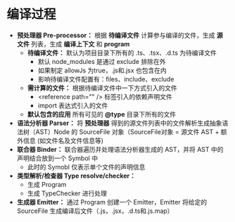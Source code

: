 # 编译过程

- **预处理器 Pre-processor：** 根据 **待编译文件** 计算参与编译的文件，生成 **源文件** 列表，生成 **编译上下文** 和 **program**
  - **待编译文件：** 默认为项目目录下所有的 .ts、.tsx、.d.ts 为待编译文件
    - 默认 node_modules 是通过 exclude 排除在外
    - 如果制定 allowJs 为true，.js和.jsx 也包含在内
    - 影响待编译文件配置有：files、include、exclude
  - **需计算的文件：** 根据待编译文件中一下方式引入的文件
    - \<reference path="" \/> 标签引入的依赖声明文件
    - import 表达式引入的文件
  - **默认包含的应用** 所有可见的 **@type** 目录下所有的文件
- **语法分析器 Parser：** 将 **预处理器** 得到的源文件列表中的文件解析生成抽象语法树（AST）Node 的 SourceFile 对象（SourceFile对象 = 源文件 AST + 额外信息 (如文件名及文件信息等)
- **联合器 Binder：** 联合器遍历并处理语法分析器生成的 AST，并将 AST 中的声明结合放到一个 Symbol 中
  - 此时的 Symobl 仅表示单个文件的声明信息
- **类型解析/检查器 Type resolve/checker：**
  - 生成 Program
  - 生成 TypeChecker 进行处理
- **生成器 Emitter：** 通过 Program 创建一个 Emitter，Emitter 将给定的 SourceFile 生成编译后文件（.js，.jsx，.d.ts和.js.map）
